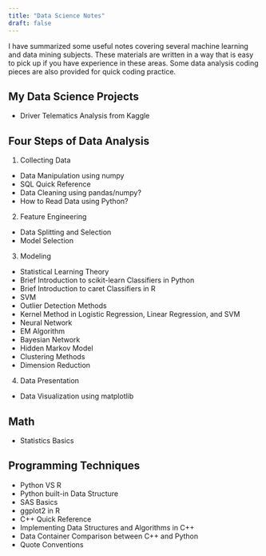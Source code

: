 ```yaml
---
title: "Data Science Notes"
draft: false
---
```


I have summarized some useful notes covering several machine learning and data mining subjects. These materials are written in a way that is easy to pick up if you have experience in these areas. Some data analysis coding pieces are also provided for quick coding practice.

## My Data Science Projects

- Driver Telematics Analysis from Kaggle

## Four Steps of Data Analysis

1. Collecting Data
  - Data Manipulation using numpy
  - SQL Quick Reference
  - Data Cleaning using pandas/numpy?
  - How to Read Data using Python?

2. Feature Engineering

  - Data Splitting and Selection
  - Model Selection

3. Modeling

  - Statistical Learning Theory
  - Brief Introduction to scikit-learn Classifiers in Python
  - Brief Introduction to caret Classifiers in R
  - SVM
  - Outlier Detection Methods
  - Kernel Method in Logistic Regression, Linear Regression, and SVM
  - Neural Network
  - EM Algorithm
  - Bayesian Network
  - Hidden Markov Model
  - Clustering Methods
  - Dimension Reduction

4. Data Presentation

  - Data Visualization using matplotlib

## Math

- Statistics Basics

## Programming Techniques

- Python VS R
- Python built-in Data Structure
- SAS Basics
- ggplot2 in R
- C++ Quick Reference
- Implementing Data Structures and Algorithms in C++
- Data Container Comparison between C++ and Python
- Quote Conventions